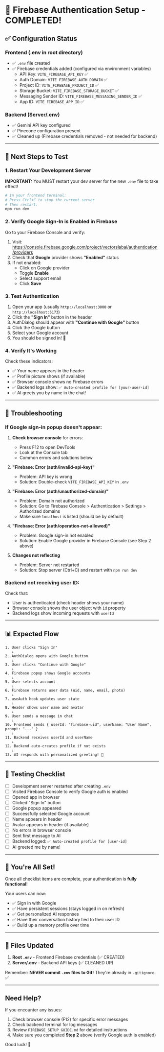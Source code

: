 # 🎉 Firebase Authentication Setup - COMPLETED!

## ✅ Configuration Status

### Frontend (.env in root directory)
- ✅ `.env` file created
- ✅ Firebase credentials added (configured via environment variables)
  - API Key: `VITE_FIREBASE_API_KEY` ✅
  - Auth Domain: `VITE_FIREBASE_AUTH_DOMAIN` ✅
  - Project ID: `VITE_FIREBASE_PROJECT_ID` ✅
  - Storage Bucket: `VITE_FIREBASE_STORAGE_BUCKET` ✅
  - Messaging Sender ID: `VITE_FIREBASE_MESSAGING_SENDER_ID` ✅
  - App ID: `VITE_FIREBASE_APP_ID` ✅

### Backend (Server/.env)
- ✅ Gemini API key configured
- ✅ Pinecone configuration present
- ✅ Cleaned up (Firebase credentials removed - not needed for backend)

---

## 🔧 Next Steps to Test

### 1. Restart Your Development Server

**IMPORTANT:** You MUST restart your dev server for the new `.env` file to take effect!

```powershell
# In your frontend terminal:
# Press Ctrl+C to stop the current server
# Then restart:
npm run dev
```

### 2. Verify Google Sign-In is Enabled in Firebase

Go to your Firebase Console and verify:
1. Visit: https://console.firebase.google.com/project/vectorslabai/authentication/providers
2. Check that **Google** provider shows **"Enabled"** status
3. If not enabled:
   - Click on Google provider
   - Toggle **Enable**
   - Select support email
   - Click **Save**

### 3. Test Authentication

1. Open your app (usually `http://localhost:3000` or `http://localhost:5173`)
2. Click the **"Sign In"** button in the header
3. AuthDialog should appear with **"Continue with Google"** button
4. Click the Google button
5. Select your Google account
6. You should be signed in! 🎉

### 4. Verify It's Working

Check these indicators:
- ✅ Your name appears in the header
- ✅ Profile picture shows (if available)
- ✅ Browser console shows no Firebase errors
- ✅ Backend logs show: `✅ Auto-created profile for [your-user-id]`
- ✅ AI greets you by name in the chat!

---

## 🐛 Troubleshooting

### If Google sign-in popup doesn't appear:

1. **Check browser console** for errors:
   - Press F12 to open DevTools
   - Look at the Console tab
   - Common errors and solutions below

2. **"Firebase: Error (auth/invalid-api-key)"**
   - Problem: API key is wrong
   - Solution: Double-check `VITE_FIREBASE_API_KEY` in `.env`

3. **"Firebase: Error (auth/unauthorized-domain)"**
   - Problem: Domain not authorized
   - Solution: Go to Firebase Console > Authentication > Settings > Authorized domains
   - Make sure `localhost` is listed (should be by default)

4. **"Firebase: Error (auth/operation-not-allowed)"**
   - Problem: Google sign-in not enabled
   - Solution: Enable Google provider in Firebase Console (see Step 2 above)

5. **Changes not reflecting**
   - Problem: Server not restarted
   - Solution: Stop server (Ctrl+C) and restart with `npm run dev`

### Backend not receiving user ID:

Check that:
- User is authenticated (check header shows your name)
- Browser console shows the user object with `id` property
- Backend logs show incoming requests with `userId`

---

## 📊 Expected Flow

```
1. User clicks "Sign In"
   ↓
2. AuthDialog opens with Google button
   ↓
3. User clicks "Continue with Google"
   ↓
4. Firebase popup shows Google accounts
   ↓
5. User selects account
   ↓
6. Firebase returns user data (uid, name, email, photo)
   ↓
7. useAuth hook updates user state
   ↓
8. Header shows user name and avatar
   ↓
9. User sends a message in chat
   ↓
10. Frontend sends { userId: "firebase-uid", userName: "User Name", prompt: "..." }
   ↓
11. Backend receives userId and userName
   ↓
12. Backend auto-creates profile if not exists
   ↓
13. AI responds with personalized greeting! 🤖
```

---

## 🎯 Testing Checklist

- [ ] Development server restarted after creating `.env`
- [ ] Visited Firebase Console to verify Google auth is enabled
- [ ] Opened app in browser
- [ ] Clicked "Sign In" button
- [ ] Google popup appeared
- [ ] Successfully selected Google account
- [ ] Name appears in header
- [ ] Avatar appears in header (if available)
- [ ] No errors in browser console
- [ ] Sent first message to AI
- [ ] Backend logged: `✅ Auto-created profile for [user-id]`
- [ ] AI greeted me by name!

---

## 🚀 You're All Set!

Once all checklist items are complete, your authentication is **fully functional**!

Your users can now:
- ✅ Sign in with Google
- ✅ Have persistent sessions (stays logged in on refresh)
- ✅ Get personalized AI responses
- ✅ Have their conversation history tied to their user ID
- ✅ Build up a memory profile over time

---

## 📝 Files Updated

1. **Root `.env`** - Frontend Firebase credentials (✅ CREATED)
2. **Server/.env** - Backend API keys (✅ CLEANED UP)

Remember: **NEVER commit `.env` files to Git!** They're already in `.gitignore`. ✅

---

## Need Help?

If you encounter any issues:
1. Check browser console (F12) for specific error messages
2. Check backend terminal for log messages
3. Review `FIREBASE_SETUP_GUIDE.md` for detailed instructions
4. Make sure you completed **Step 2** above (verify Google auth is enabled)

Good luck! 🎉
